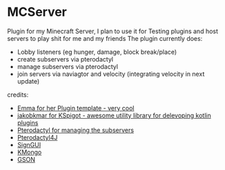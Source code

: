 # MCServer

Plugin for my Minecraft Server, I plan to use it for Testing plugins and host servers to play shit for me and my friends
The plugin currently does:

- Lobby listeners (eg hunger, damage, block break/place)
- create subservers via pterodactyl
- manage subservers via pterodactyl
- join servers via naviagtor and velocity (integrating velocity in next update)

credits:

- [Emma for her Plugin template - very cool](https://github.com/emmaboecker/paper-kotlin-example)
- [jakobkmar for KSpigot - awesome utility library for delevoping kotlin plugins](https://github.com/jakobkmar/KSpigot)
- [Pterodactyl for managing the subservers](https://pterodactyl.io/)
- [Pterodactyl4J](https://github.com/mattmalec/Pterodactyl4J)
- [SignGUI](https://github.com/Rapha149/SignGUI)
- [KMongo](https://litote.org/kmongo/)
- [GSON](https://github.com/google/gson)
